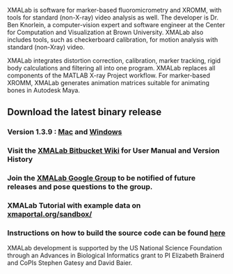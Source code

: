 XMALab is software for marker-based fluoromicrometry and XROMM, with tools for standard (non-X-ray) video analysis as well. The developer is Dr. Ben Knorlein, a computer-vision expert and software engineer at the Center for Computation and Visualization at Brown University. XMALab also includes tools, such as checkerboard calibration, for motion analysis with standard (non-Xray) video.

XMALab integrates distortion correction, calibration, marker tracking, rigid body calculations and filtering all into one program. XMALab replaces all
components of the MATLAB X-ray Project workflow. For marker-based XROMM, XMALab generates animation matrices suitable for animating bones in Autodesk Maya.
## Download the latest binary release #
### Version 1.3.9 : [Mac](https://bitbucket.org/xromm/xmalab/downloads/XMALab_1.3.9.dmg) and [Windows](https://bitbucket.org/xromm/xmalab/downloads/XMALab_setup-1.3.9.msi)
### Visit the [XMALab Bitbucket Wiki](https://bitbucket.org/xromm/xmalab/wiki/Home) for User Manual and Version History
### Join the [XMALab Google Group](https://groups.google.com/a/brown.edu/forum/?hl=en#!forum/xmalab) to be notified of future releases and pose questions to the group.
### XMALab Tutorial with example data on [xmaportal.org/sandbox/](http://xmaportal.org/sandbox/larequest.php?request=explorePublicStudy&StudyID=49&instit=SANDBOX1)
### Instructions on how to build the source code can be found [here](https://bitbucket.org/xromm/xmalab/wiki/Instructions%20for%20developers)

XMALab development is supported by the US National Science Foundation through an Advances in Biological Informatics grant to PI Elizabeth Brainerd and 
CoPIs Stephen Gatesy and David Baier.